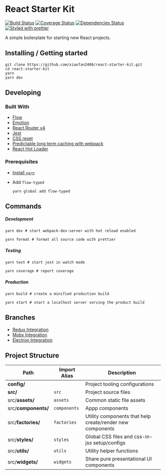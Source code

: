 # React Starter Kit

[![Build Status][build-badge]][build]
[![Coverage Status][coverage-badge]][coverage]
[![Dependencies Status][dependencies-badge]][dependencies]
[![Styled with prettier][prettier-badge]][prettier]

[build-badge]: https://img.shields.io/travis/xiaofan2406/react-starter-kit.svg?style=flat-square
[build]: https://travis-ci.org/xiaofan2406/react-starter-kit
[coverage-badge]: https://img.shields.io/codecov/c/github/xiaofan2406/react-starter-kit.svg?style=flat-square
[coverage]: https://codecov.io/gh/xiaofan2406/react-starter-kit
[dependencies-badge]: https://img.shields.io/david/xiaofan2406/react-starter-kit.svg?style=flat-square
[dependencies]: https://david-dm.org/xiaofan2406/react-starter-kit
[prettier-badge]: https://img.shields.io/badge/styled_with-prettier-ff69b4.svg?style=flat-square
[prettier]: https://github.com/prettier/prettier

A simple boilerplate for starting new React projects.

## Installing / Getting started

```shell
git clone https://github.com/xiaofan2406/react-starter-kit.git
cd react-starter-kit
yarn
yarn dev
```

## Developing

### Built With

* [Flow](https://flow.org/en/)
* [Emotion](https://github.com/tkh44/emotion)
* [React Router v4](https://reacttraining.com/react-router)
* [Jest](https://facebook.github.io/jest)
* [CSS reset](https://github.com/Semantic-Org/Semantic-UI/blob/master/dist/components/reset.css)
* [Predictable long term caching with webpack](https://medium.com/webpack/predictable-long-term-caching-with-webpack-d3eee1d3fa31)
* [React Hot Loader](https://github.com/gaearon/react-hot-loader/)

### Prerequisites

* [Install `yarn`](https://yarnpkg.com/lang/en/docs/install/)

* Add `flow-typed`
  ```shell
  yarn global add flow-typed
  ```

## Commands

##### Development

```shell
yarn dev # start webpack-dev-server with hot reload enabled

yarn format # format all source code with prettier
```

##### Testing

```shell
yarn test # start jest in watch mode

yarn coverage # report coverage
```

##### Production

```shell
yarn build # create a minified production build

yarn start # start a localhost server serving the product build
```

## Branches

* [Redux Integration](https://github.com/xiaofan2406/react-starter-kit/tree/redux)
* [Mobx Integration](https://github.com/xiaofan2406/react-starter-kit/tree/mobx)
* [Electron Integration](https://github.com/xiaofan2406/react-starter-kit/tree/electron)

## Project Structure

| Path                | Import Alias | Description                                               |
| ------------------- | ------------ | --------------------------------------------------------- |
| **config/**         |              | Project tooling configurations                            |
| **src/**            | `src`        | Project source files                                      |
| src/**assets/**     | `assets`     | Common static file assets                                 |
| src/**components/** | `components` | Appp components                                           |
| src/**factories/**  | `factories`  | Utility components that help create/render new components |
| src/**styles/**     | `styles`     | Global CSS files and css-in-jss setup/configs             |
| src/**utils/**      | `utils`      | Utility helper functions                                  |
| src/**widgets/**    | `widgets`    | Share pure presentational UI components                   |
